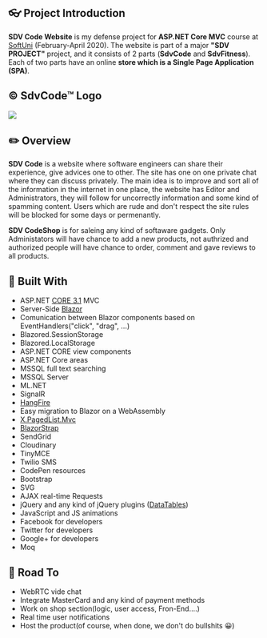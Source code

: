 ## :eyeglasses: Project Introduction

**SDV Code Website** is my defense project for **ASP.NET Core MVC** course at [SoftUni](https://softuni.bg/ "SoftUni") (February-April 2020). The website is part of a major **"SDV PROJECT"** project, and it consists of 2 parts (**SdvCode** and **SdvFitness**). Each of two parts have an online **store which is a Single Page Application (SPA)**.

## &copy; SdvCode&trade; Logo
![](https://res.cloudinary.com/dvlw1ehpa/image/upload/v1587571752/SDV_Logo_yjizy9.png)

## :pencil2: Overview

**SDV Code** is a website where software engineers can share their experience, give advices one to other. The site has one on one private chat where they can discuss privately. The main idea is to improve and sort all of the information in the internet in one place, the website has Editor and Administrators, they will follow for uncorrectly information and some kind of spamming content. Users which are rude and don't respect the site rules will be blocked for some days or permenantly.

**SDV CodeShop** is for saleing any kind of softaware gadgets. Only Administators will have chance to add a new products, not authrized and authorized people will have chance to order, comment and gave reviews to all products.

## :hammer: Built With
- ASP.NET [CORE 3.1](https://dotnet.microsoft.com/download/dotnet-core/3.1 "CORE 3.1") MVC
- Server-Side [Blazor](https://dotnet.microsoft.com/apps/aspnet/web-apps/blazor "Blazor")
- Comunication between Blazor components based on EventHandlers("click", "drag", ...)
- Blazored.SessionStorage
- Blazored.LocalStorage
- ASP.NET CORE view components
- ASP.NET Core areas
- MSSQL full text searching
- MSSQL Server
- ML.NET
- SignalR
- [HangFire](https://www.hangfire.io/ "HangFire")
- Easy migration to Blazor on a WebAssembly
- [X.PagedList.Mvc](https://www.nuget.org/packages/X.PagedList.Mvc/ "X.PagedList.Mvc")
- [BlazorStrap](https://blazorstrap.io/ "BlazorStrap")
- SendGrid
- Cloudinary
- TinyMCE
- Twilio SMS
- CodePen resources
- Bootstrap
- SVG
- AJAX real-time Requests
- jQuery and any kind of jQuery plugins ([DataTables](https://datatables.net/ "DataTables"))
- JavaScript and JS animations
- Facebook for developers
- Twitter for developers
- Google+ for developers
- Moq

## :dash: Road To
- WebRTC vide chat
- Integrate MasterCard and any kind of payment methods
- Work on shop section(logic, user access, Fron-End....)
- Real time user notifications
- Host the product(of course, when done, we don't do bullshits :grinning:)